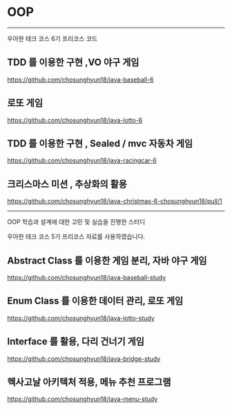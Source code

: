 # OOP
----

우아한 테크 코스 6기 프리코스 코드
## TDD 를 이용한 구현 ,VO   야구 게임 
https://github.com/chosunghyun18/java-baseball-6

## 로또 게임
https://github.com/chosunghyun18/java-lotto-6

## TDD 를 이용한 구현 , Sealed / mvc   자동차 게임 
https://github.com/chosunghyun18/java-racingcar-6

## 크리스마스 미션 , 추상화의 활용
https://github.com/chosunghyun18/java-christmas-6-chosunghyun18/pull/1

----

OOP 학습과 설계에 대한 고민 및 실습을 진행한 스터디

우아한 테크 코스 5기 프리코스 자료를 사용하였습니다.

## Abstract Class 를 이용한 게임 분리, 자바 야구 게임 

https://github.com/chosunghyun18/java-baseball-study

## Enum Class 를 이용한 데이터 관리, 로또 게임 

https://github.com/chosunghyun18/java-lotto-study

## Interface 를 활용, 다리 건너기 게임

https://github.com/chosunghyun18/java-bridge-study

## 헥사고날 아키텍처 적용, 메뉴 추천 프로그램

https://github.com/chosunghyun18/java-menu-study

